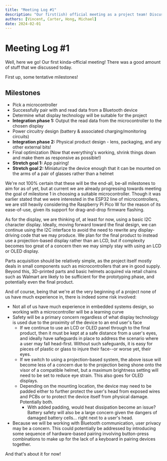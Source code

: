 ```yaml
---
title: "Meeting Log #1"
description: "Our first(ish) official meeting as a project team! Discussion topics include further talk about viable microcontrollers and the setting of project milestones."
authors: [Vincent, Carter, Hong, Michael]
date: 2024-02-01
---
```

# Meeting Log #1

Well, here we go! Our first kinda-official meeting! There was a good amount of stuff that we discussed today.

First up, some tentative milestones!

## Milestones
* Pick a microcontroller
* Successfully pair with and read data from a Bluetooth device
* Determine what display technology will be suitable for the project
* **Integration phase 1:** Output the read data from the microcontroller to the chosen display
* Power circuitry design (battery & associated charging/monitoring circuits)
* **Integration phase 2:** Physical product design - lens, packaging, and any other external bits!
* Final optimization (Now that everything's working, shrink things down and make them as responsive as possible!)
* **Stretch goal 1:** App pairing!
* **Stretch goal 2:** Miniaturize the device enough that it can be mounted on the arms of a pair of glasses rather than a helmet

We're not 100% certain that these will be the end-all, be-all milestones to aim for as of yet, but at current we are already progressing towards meeting the goal of milestone 1 in choosing a suitable microcontroller. Though it was earlier stated that we were interested in the ESP32 line of microcontrollers, we are still heavily considering the Raspberry Pi Pico W for the reason of its ease-of-use, given its support for drag-and-drop firmware flashing.

As for the display, we are thinking of, at least for now, using a basic I2C character display. Ideally, moving forward toward the final design, we can continue using the I2C interface to avoid the need to rewrite any display-driving code that we may produce. We plan for the final product to instead use a projection-based display rather than an LCD, but if complexity becomes too great of a concern then we may simply stay with using an LCD or OLED display.

Parts acquisition should be relatively simple, as the project itself mostly deals in small components such as microcontrollers that are in good supply. Beyond this, 3D-printed parts and basic helmets acquired via retail chains such as Walmart are likely to be sufficient for the prototyping phase, and potentially even the final product.

And of course, being that we're at the very beginning of a project none of us have much experience in, there is indeed some risk involved:
* Not all of us have much experience in embedded systems design, so working with a microcontroller will be a learning curve
* Safety will be a primary concern regardless of what display technology is used due to the proximity of the device to an end user's face
   * If we continue to use an LCD or OLED panel through to the final product, then it must be kept at a safe distance from a user's eyes, and ideally have safeguards in place to address the scenario where a user may fall head-first. Without such safeguards, it is easy for pieces of plastic or glass to injure their face--or worse yet, their eyes.
   * If we switch to using a projection-based system, the above issue will become less of a concern due to the projection being shone onto the visor of a compatible helmet, but a maximum brightness setting will need to be set to reduce eye strain. This also goes for OLED displays.
   * Depending on the mounting location, the device may need to be padded either to further protect the user's head from exposed wires and PCBs or to protect the device itself from physical damage. Potentially both.
      * With added padding, would heat dissipation become an issue? Battery safety will also be a large concern given the dangers of damaged battery cells... right next to a user's head.
* Because we will be working with Bluetooth communication, user privacy may be a concern. This could potentially be addressed by introducing some sequence of hardware-based pairing involving button-press combinations to make up for the lack of a keyboard in pairing devices together.

And that's about it for now!
